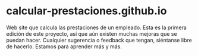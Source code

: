 # calcular-prestaciones.github.io
Web site que calcula las prestaciones de un empleado. Esta es la primera edición de este proyecto, así que aún existen muchas mejoras que se puedan hacer. Cualquier sugerencia o feedback que tengan, siéntanse libre de hacerlo. Estamos para aprender más y más. 
